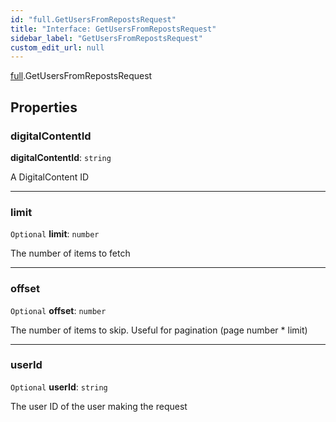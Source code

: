 ```yaml
---
id: "full.GetUsersFromRepostsRequest"
title: "Interface: GetUsersFromRepostsRequest"
sidebar_label: "GetUsersFromRepostsRequest"
custom_edit_url: null
---
```


[full](../namespaces/full.md).GetUsersFromRepostsRequest

## Properties

### digitalContentId

 **digitalContentId**: `string`

A DigitalContent ID

___

### limit

 `Optional` **limit**: `number`

The number of items to fetch

___

### offset

 `Optional` **offset**: `number`

The number of items to skip. Useful for pagination (page number * limit)

___

### userId

 `Optional` **userId**: `string`

The user ID of the user making the request
